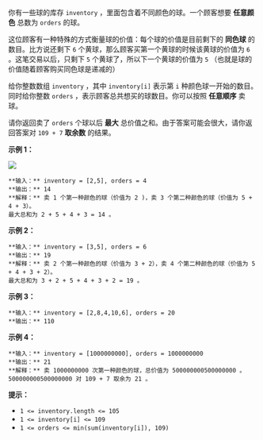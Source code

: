 你有一些球的库存 `inventory` ，里面包含着不同颜色的球。一个顾客想要 **任意颜色** 总数为 `orders` 的球。

这位顾客有一种特殊的方式衡量球的价值：每个球的价值是目前剩下的 **同色球** 的数目。比方说还剩下 `6`
个黄球，那么顾客买第一个黄球的时候该黄球的价值为 `6` 。这笔交易以后，只剩下 `5` 个黄球了，所以下一个黄球的价值为 `5`
（也就是球的价值随着顾客购买同色球是递减的）

给你整数数组 `inventory` ，其中 `inventory[i]` 表示第 `i` 种颜色球一开始的数目。同时给你整数 `orders`
，表示顾客总共想买的球数目。你可以按照 **任意顺序** 卖球。

请你返回卖了 `orders` 个球以后 **最大** 总价值之和。由于答案可能会很大，请你返回答案对 `109 + 7` **取余数** 的结果。

**示例 1：**

![](https://assets.leetcode-cn.com/aliyun-lc-upload/uploads/2020/11/08/jj.gif)

    
    
    **输入：** inventory = [2,5], orders = 4
    **输出：** 14
    **解释：** 卖 1 个第一种颜色的球（价值为 2 )，卖 3 个第二种颜色的球（价值为 5 + 4 + 3）。
    最大总和为 2 + 5 + 4 + 3 = 14 。
    

**示例 2：**

    
    
    **输入：** inventory = [3,5], orders = 6
    **输出：** 19
    **解释：** 卖 2 个第一种颜色的球（价值为 3 + 2），卖 4 个第二种颜色的球（价值为 5 + 4 + 3 + 2）。
    最大总和为 3 + 2 + 5 + 4 + 3 + 2 = 19 。
    

**示例 3：**

    
    
    **输入：** inventory = [2,8,4,10,6], orders = 20
    **输出：** 110
    

**示例 4：**

    
    
    **输入：** inventory = [1000000000], orders = 1000000000
    **输出：** 21
    **解释：** 卖 1000000000 次第一种颜色的球，总价值为 500000000500000000 。 500000000500000000 对 109 + 7 取余为 21 。
    

**提示：**

  * `1 <= inventory.length <= 105`
  * `1 <= inventory[i] <= 109`
  * `1 <= orders <= min(sum(inventory[i]), 109)`

